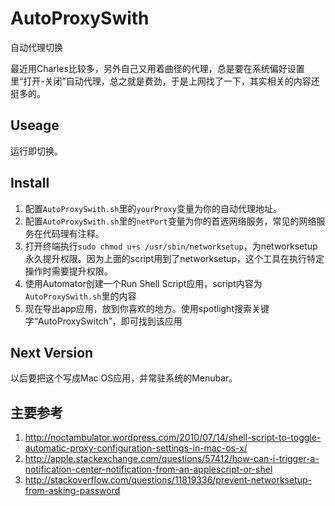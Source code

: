 AutoProxySwith
==============

自动代理切换

最近用Charles比较多，另外自己又用着曲径的代理，总是要在系统偏好设置里“打开-关闭”自动代理，总之就是费劲，于是上网找了一下，其实相关的内容还挺多的。



## Useage
运行即切换。

## Install
1. 配置`AutoProxySwith.sh`里的`yourProxy`变量为你的自动代理地址。
2. 配置`AutoProxySwith.sh`里的`netPort`变量为你的首选网络服务，常见的网络服务在代码理有注释。
2. 打开终端执行`sudo chmod u+s /usr/sbin/networksetup`，为networksetup永久提升权限。因为上面的script用到了networksetup，这个工具在执行特定操作时需要提升权限。
3. 使用Automator创建一个Run Shell Script应用，script内容为`AutoProxySwith.sh`里的内容
4. 现在导出app应用，放到你喜欢的地方。使用spotlight搜索关键字“AutoProxySwitch”，即可找到该应用

## Next Version
以后要把这个写成Mac OS应用，并常驻系统的Menubar。

## 主要参考
1. http://noctambulator.wordpress.com/2010/07/14/shell-script-to-toggle-automatic-proxy-configuration-settings-in-mac-os-x/
2. http://apple.stackexchange.com/questions/57412/how-can-i-trigger-a-notification-center-notification-from-an-applescript-or-shel
3. http://stackoverflow.com/questions/11819336/prevent-networksetup-from-asking-password
